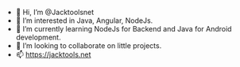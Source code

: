 - 👋 Hi, I’m @Jacktoolsnet
- 👀 I’m interested in Java, Angular, NodeJs.
- 🌱 I’m currently learning NodeJs for Backend and Java for Android development.
- 💞️ I’m looking to collaborate on little projects.
- 📫 https://jacktools.net

<!---
Jacktoolsnet/Jacktoolsnet is a ✨ special ✨ repository because its `README.md` (this file) appears on your GitHub profile.
You can click the Preview link to take a look at your changes.
--->
